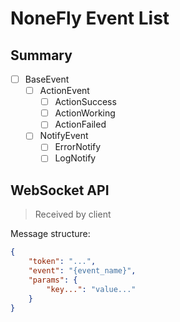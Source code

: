 # NoneFly Event List

## Summary

* [ ] BaseEvent
  * [ ] ActionEvent
    * [ ] ActionSuccess
    * [ ] ActionWorking
    * [ ] ActionFailed
  * [ ] NotifyEvent
    * [ ] ErrorNotify
    * [ ] LogNotify

## WebSocket API

> Received by client

Message structure:

```json
{
    "token": "...",
    "event": "{event_name}",
    "params": {
        "key...": "value..."
    }
}
```
